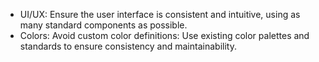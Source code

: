 - UI/UX: Ensure the user interface is consistent and intuitive, using as many standard components as possible.
- Colors: Avoid custom color definitions: Use existing color palettes and standards to ensure consistency and maintainability.
